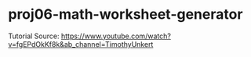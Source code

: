 # proj06-math-worksheet-generator

Tutorial Source: https://www.youtube.com/watch?v=fgEPdOkKf8k&ab_channel=TimothyUnkert
